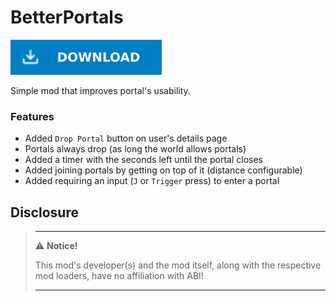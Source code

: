 # BetterPortals

[![Download Latest BetterPortals.dll](../.Resources/DownloadButtonEnabled.svg "Download Latest BetterPortals.dll")](https://github.com/kafeijao/Kafe_CVR_Mods/releases/latest/download/BetterPortals.dll)

Simple mod that improves portal's usability.

### Features
- Added `Drop Portal` button on user's details page
- Portals always drop (as long the world allows portals)
- Added a timer with the seconds left until the portal closes
- Added joining portals by getting on top of it (distance configurable)
- Added requiring an input (`J` or `Trigger` press) to enter a portal

## Disclosure

> ---
> ⚠️ **Notice!**
>
> This mod's developer(s) and the mod itself, along with the respective mod loaders, have no affiliation with ABI!
>
> ---
